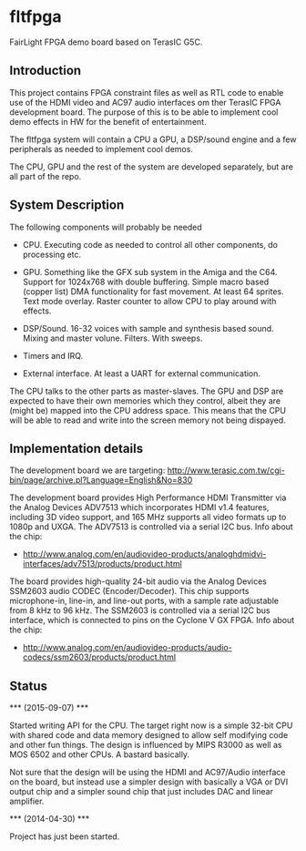 fltfpga
=======

FairLight FPGA demo board based on TerasIC G5C.

## Introduction ##
This project contains FPGA constraint files as well as RTL code to
enable use of the HDMI video and AC97 audio interfaces om ther TerasIC
FPGA development board. The purpose of this is to be able to implement
cool demo effects in HW for the benefit of entertainment.

The fltfpga system will contain a CPU a GPU, a DSP/sound engine and a
few peripherals as needed to implement cool demos.

The CPU, GPU and the rest of the system are developed separately, but
are all part of the repo.


## System Description ##

The following components will probably be needed
- CPU. Executing code as needed to control all other components, do
  processing etc.

- GPU. Something like the GFX sub system in the Amiga and the
  C64. Support for 1024x768 with double buffering. Simple macro based
  (copper list) DMA functionality for fast movement. At least 64
  sprites. Text mode overlay. Raster counter to allow CPU to play around
  with effects.

- DSP/Sound. 16-32 voices with sample and synthesis based sound. Mixing
  and master volune. Filters. With sweeps.

- Timers and IRQ.

- External interface. At least a UART for external communication.

The CPU talks to the other parts as master-slaves. The GPU and DSP are
expected to have their own memories which they control, albeit they are
(might be) mapped into the CPU address space. This means that the CPU
will be able to read and write into the screen memory not being dispayed.


## Implementation details ##
The development board we are targeting:
http://www.terasic.com.tw/cgi-bin/page/archive.pl?Language=English&No=830

The development board provides High Performance HDMI Transmitter via the
Analog Devices ADV7513 which incorporates HDMI v1.4 features, including
3D video support, and 165 MHz supports all video formats up to 1080p and
UXGA. The ADV7513 is controlled via a serial I2C bus. Info about the
chip:

- http://www.analog.com/en/audiovideo-products/analoghdmidvi-interfaces/adv7513/products/product.html


The board provides high-quality 24-bit audio via the Analog Devices
SSM2603 audio CODEC (Encoder/Decoder). This chip supports microphone-in,
line-in, and line-out ports, with a sample rate adjustable from 8 kHz to
96 kHz. The SSM2603 is controlled via a serial I2C bus interface, which
is connected to pins on the Cyclone V GX FPGA. Info about the chip:

- http://www.analog.com/en/audiovideo-products/audio-codecs/ssm2603/products/product.html



## Status ##
*** (2015-09-07) ***

Started writing API for the CPU. The target right now is a simple 32-bit
CPU with shared code and data memory designed to allow self modifying
code and other fun things. The design is influenced by MIPS R3000 as
well as MOS 6502 and other CPUs. A bastard basically.

Not sure that the design will be using the HDMI and AC97/Audio interface
on the board, but instead use a simpler design with basically a VGA or
DVI output chip and a simpler sound chip that just includes DAC and
linear amplifier.


*** (2014-04-30) ***

Project has just been started.
